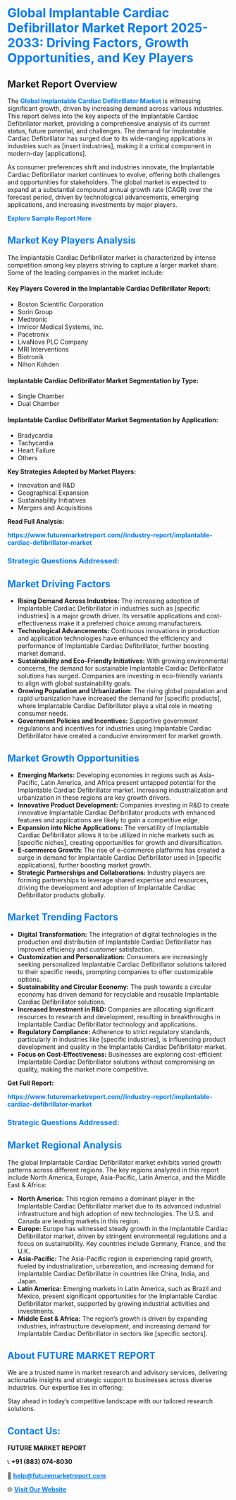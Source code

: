 <h1 style="color: #007BFF;">Global Implantable Cardiac Defibrillator Market Report 2025-2033: Driving Factors, Growth Opportunities, and Key Players</h1>

<section id="overview">
<h2>Market Report Overview</h2>
<p>The <a href="https://www.futuremarketreport.com//industry-report/implantable-cardiac-defibrillator-market" style="color: #007BFF; text-decoration: none;"><strong>Global Implantable Cardiac Defibrillator Market</strong></a> is witnessing significant growth, driven by increasing demand across various industries. This report delves into the key aspects of the Implantable Cardiac Defibrillator market, providing a comprehensive analysis of its current status, future potential, and challenges. The demand for Implantable Cardiac Defibrillator has surged due to its wide-ranging applications in industries such as [insert industries], making it a critical component in modern-day [applications].</p>
<p>As consumer preferences shift and industries innovate, the Implantable Cardiac Defibrillator market continues to evolve, offering both challenges and opportunities for stakeholders. The global market is expected to expand at a substantial compound annual growth rate (CAGR) over the forecast period, driven by technological advancements, emerging applications, and increasing investments by major players.</p>
</section>

<section id="overview">
<p><a href="https://www.futuremarketreport.com//request-sample/reportId=78535" style="color: #007BFF; text-decoration: none;"><strong>Explore Sample Report Here</strong></a></p>
</section>

<section id="key-players">
<h2 style="color: #007BFF;">Market Key Players Analysis</h2>
<p>The Implantable Cardiac Defibrillator market is characterized by intense competition among key players striving to capture a larger market share. Some of the leading companies in the market include:</p>
<h4>Key Players Covered in the Implantable Cardiac Defibrillator Report:</h4>
<ul><li>Boston Scientific Corporation</li><li>Sorin Group</li><li>Medtronic</li><li>Imricor Medical Systems, Inc.</li><li>Pacetronix</li><li>LivaNova PLC Company</li><li>MRI Interventions</li><li>Biotronik</li><li>Nihon Kohden</li></ul>
<h4>Implantable Cardiac Defibrillator Market Segmentation by Type:</h4>
<ul><li>Single Chamber</li><li>Dual Chamber</li></ul>

<h4>Implantable Cardiac Defibrillator Market Segmentation by Application:</h4>
<ul><li>Bradycardia</li><li>Tachycardia</li><li>Heart Failure</li><li>Others</li></ul>
<p><strong>Key Strategies Adopted by Market Players:</strong></p>
<ul>
<li>Innovation and R&D</li>
<li>Geographical Expansion</li>
<li>Sustainability Initiatives</li>
<li>Mergers and Acquisitions</li>
</ul>
</section>

<section>
<p><strong>Read Full Analysis: </strong></p><a href="https://www.futuremarketreport.com//industry-report/implantable-cardiac-defibrillator-market" style="color: #007BFF; text-decoration: none;"><strong>https://www.futuremarketreport.com//industry-report/implantable-cardiac-defibrillator-market</strong></a>
<h3 style="color: #007BFF;">Strategic Questions Addressed:</h3>
</section>

<section id="driving-factors">
<h2 style="color: #007BFF;">Market Driving Factors</h2>
<ul>
<li><strong>Rising Demand Across Industries:</strong> The increasing adoption of Implantable Cardiac Defibrillator in industries such as [specific industries] is a major growth driver. Its versatile applications and cost-effectiveness make it a preferred choice among manufacturers.</li>
<li><strong>Technological Advancements:</strong> Continuous innovations in production and application technologies have enhanced the efficiency and performance of Implantable Cardiac Defibrillator, further boosting market demand.</li>
<li><strong>Sustainability and Eco-Friendly Initiatives:</strong> With growing environmental concerns, the demand for sustainable Implantable Cardiac Defibrillator solutions has surged. Companies are investing in eco-friendly variants to align with global sustainability goals.</li>
<li><strong>Growing Population and Urbanization:</strong> The rising global population and rapid urbanization have increased the demand for [specific products], where Implantable Cardiac Defibrillator plays a vital role in meeting consumer needs.</li>
<li><strong>Government Policies and Incentives:</strong> Supportive government regulations and incentives for industries using Implantable Cardiac Defibrillator have created a conducive environment for market growth.</li>
</ul>
</section>

<section id="growth-opportunities">
<h2 style="color: #007BFF;">Market Growth Opportunities</h2>
<ul>
<li><strong>Emerging Markets:</strong> Developing economies in regions such as Asia-Pacific, Latin America, and Africa present untapped potential for the Implantable Cardiac Defibrillator market. Increasing industrialization and urbanization in these regions are key growth drivers.</li>
<li><strong>Innovative Product Development:</strong> Companies investing in R&D to create innovative Implantable Cardiac Defibrillator products with enhanced features and applications are likely to gain a competitive edge.</li>
<li><strong>Expansion into Niche Applications:</strong> The versatility of Implantable Cardiac Defibrillator allows it to be utilized in niche markets such as [specific niches], creating opportunities for growth and diversification.</li>
<li><strong>E-commerce Growth:</strong> The rise of e-commerce platforms has created a surge in demand for Implantable Cardiac Defibrillator used in [specific applications], further boosting market growth.</li>
<li><strong>Strategic Partnerships and Collaborations:</strong> Industry players are forming partnerships to leverage shared expertise and resources, driving the development and adoption of Implantable Cardiac Defibrillator products globally.</li>
</ul>
</section>

<section id="trending-factors">
<h2 style="color: #007BFF;">Market Trending Factors</h2>
<ul>
<li><strong>Digital Transformation:</strong> The integration of digital technologies in the production and distribution of Implantable Cardiac Defibrillator has improved efficiency and customer satisfaction.</li>
<li><strong>Customization and Personalization:</strong> Consumers are increasingly seeking personalized Implantable Cardiac Defibrillator solutions tailored to their specific needs, prompting companies to offer customizable options.</li>
<li><strong>Sustainability and Circular Economy:</strong> The push towards a circular economy has driven demand for recyclable and reusable Implantable Cardiac Defibrillator solutions.</li>
<li><strong>Increased Investment in R&D:</strong> Companies are allocating significant resources to research and development, resulting in breakthroughs in Implantable Cardiac Defibrillator technology and applications.</li>
<li><strong>Regulatory Compliance:</strong> Adherence to strict regulatory standards, particularly in industries like [specific industries], is influencing product development and quality in the Implantable Cardiac Defibrillator market.</li>
<li><strong>Focus on Cost-Effectiveness:</strong> Businesses are exploring cost-efficient Implantable Cardiac Defibrillator solutions without compromising on quality, making the market more competitive.</li>
</ul>
</section>

<section>
<p><strong>Get Full Report: </strong></p><a href="https://www.futuremarketreport.com//industry-report/implantable-cardiac-defibrillator-market" style="color: #007BFF; text-decoration: none;"><strong>https://www.futuremarketreport.com//industry-report/implantable-cardiac-defibrillator-market</strong></a>
<h3 style="color: #007BFF;">Strategic Questions Addressed:</h3>
</section>


<section id="regional-analysis">
<h2 style="color: #007BFF;">Market Regional Analysis</h2>
<p>The global Implantable Cardiac Defibrillator market exhibits varied growth patterns across different regions. The key regions analyzed in this report include North America, Europe, Asia-Pacific, Latin America, and the Middle East & Africa:</p>
<ul>
<li><strong>North America:</strong> This region remains a dominant player in the Implantable Cardiac Defibrillator market due to its advanced industrial infrastructure and high adoption of new technologies. The U.S. and Canada are leading markets in this region.</li>
<li><strong>Europe:</strong> Europe has witnessed steady growth in the Implantable Cardiac Defibrillator market, driven by stringent environmental regulations and a focus on sustainability. Key countries include Germany, France, and the U.K.</li>
<li><strong>Asia-Pacific:</strong> The Asia-Pacific region is experiencing rapid growth, fueled by industrialization, urbanization, and increasing demand for Implantable Cardiac Defibrillator in countries like China, India, and Japan.</li>
<li><strong>Latin America:</strong> Emerging markets in Latin America, such as Brazil and Mexico, present significant opportunities for the Implantable Cardiac Defibrillator market, supported by growing industrial activities and investments.</li>
<li><strong>Middle East & Africa:</strong> The region’s growth is driven by expanding industries, infrastructure development, and increasing demand for Implantable Cardiac Defibrillator in sectors like [specific sectors].</li>
</ul>
</section>

<footer>
<h2 style="color: #007BFF;">About FUTURE MARKET REPORT</h2>
<p>We are a trusted name in market research and advisory services, delivering actionable insights and strategic support to businesses across diverse industries. Our expertise lies in offering:</p>

<p>Stay ahead in today’s competitive landscape with our tailored research solutions.</p>

<h2 style="color: #007BFF;">Contact Us:</h2>
<p><strong>FUTURE MARKET REPORT</strong></p>
<p>📞 <strong>+91 (883) 074-8030</strong></p>
<p>📧 <strong><a href="mailto:help@futuremarketreport.com" style="color: #007BFF;">help@futuremarketreport.com</a></strong></p>
<p>🌐 <strong><a href="https://www.futuremarketreport.com/" style="color: #007BFF;">Visit Our Website</a></strong></p>
</footer>